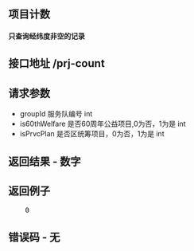 ## 项目计数
#### 只查询经纬度非空的记录

## 接口地址 /prj-count

## 请求参数
* groupId 服务队编号 int
* is60thWelfare 是否60周年公益项目,0为否，1为是 int
* isPrvcPlan 是否区统筹项目，0为否，1为是 int

## 返回结果 - 数字


## 返回例子
<pre>
	0
</pre>

## 错误码 - 无
